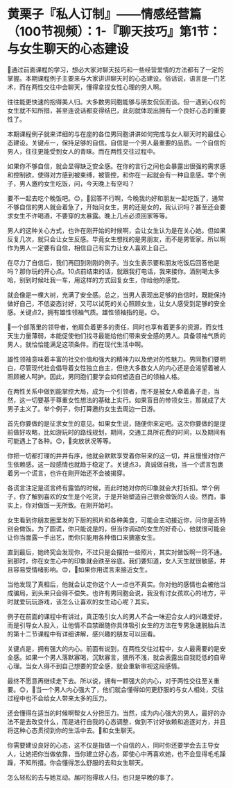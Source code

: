 # 黄栗子『私人订制』——情感经营篇（100节视频）：1-『聊天技巧』第1节：与女生聊天的心态建设

🎼通过前面课程的学习，想必大家对聊天技巧和一些经营爱情的方法都有了一定的掌握。本期课程例子主要来与大家讲讲聊天时的心态建设。俗话说，语言是一门艺术，而在两性交往中会聊天，懂得拿捏女性心理的男人啊。

往往能更快速的抱得美人归。大多数男同胞能够与朋友侃侃而谈。但一遇到心仪的女生就不知所措，甚至连说话都变得结巴，此刻就体现出拥有一个良好心态的重要性了。

本期课程例子就来详细的与在座的各位男同胞讲讲如何完成与女人聊天时的最佳心态建设。关键点一，保持足够的自信。自信是一个男人最重要的品质。一个自信的男人，往往更能受到女人的青睐。而在两性交往过程中。

如果你不够自信，就会显得缺乏安全感。在你的言行之间也会暴露出很强的需求感和控制欲，使得对方感到被束缚，被管控，和你在一起就会有一种自息感。举个例子，男人邀约女生吃饭，问，今天晚上有空吗？

要不一起去吃个晚饭吧。😊，🎼回答不行啊，今晚我约好和朋友一起吃饭了，通常不够自信的男人就会着急了，开始问女生，男的还是女的，我认识吗？甚至还会要求女生不许喝酒，不要穿的太暴露。晚上几点必须回家等等。

男人的这种关心方式，也许在刚开始的时候啊，会让女生认为是在关心她。但如果反复几次，就只会让女生反感。毕竟女生想找的是男朋友，而不是男管家。所以啊作为男人一定要有自信，相信自己有实力让女人喜欢上自己。

在尽力了自信后，我们再回到刚刚的例子。当女生表示要和朋友吃饭后回答他是吗？那你玩的开心点。10点前结束的话，就跟我打电话，我来接你。酒别喝太多哈，别到时候吐我一车，用这样的方式回复女生，你给他的感觉。

就会像是一棵大树，充满了安全感。总之，当男人表现出足够的自信时，既能保持做好自己，不低姿态讨好，又可以试死的关心照顾女生，让女人感受到足够的安全感。关键点2，拥有雄性领袖气质。雄性领袖指的是。😊。

🎼一个部落里的领导者，他肩负着更多的责任，同时也享有着更多的资源，而女性天生力量薄弱，本能促使他们找寻最能给他们带来安全感的男人。具备领袖气质的男人，就恰恰能满足这项条件。而在现代生活中啊。

雄性领袖意味着丰富的社交价值和强大的精神力以及绝对的性魅力。男同胞们要明白，尽管现代社会倡导着女性独立自主，但绝大多数女人的内心还是会渴望着被人照顾被人呵护。因此，男同胞们要学会如何塑造自己的领袖人格。

在两性关系中做到能掌控大局，成为一个引领者，而不是被女人牵着鼻子走，当然，这一切要基于尊重女性想法的基础上实行。如果盲目的带领女生，那就成了大男子主义了。举个例子，你打算邀约女生去周边一日游。

首先你要做的是征求女生的意见。如果女生说，随便你来定吧。这次你要做的是提前做好攻略，比如游玩时的路线规划，期间，交通工具所花费的时间，以及期间有可能遇上了各种。😊，🎼突放状况等等。

你把一切都打理的井井有序，他就会默默享受着你带来的这一切，并且慢慢对你产生依赖感。这一段感情也就趋于稳定了。关键点3，真诚做自我，当一个谎言包裹着另一个谎言，也许在刚开始还不会被揭穿。

各谎言注定是谎言终有露馅的时候，而此时她对你的印象就会大打折扣。举个例子，你了解到喜欢的女生是个吃货，于是开始塑造自己很会做饭的人设。然而，事实上，你对做饭一无所致。在刚开始时。

女生看到你朋友圈里发的下厨的照片和各种美食，可能会主动接近你，问你是否特别会做饭。为了圆谎，你只能说是的，但当你调动的女生的好奇心，他就很可能会让你当面露一手出艺，而你只能用各种借口来搪塞女生。

直到最后，她终究会发现你，不过只是会摆拍一些照片，其实对做饭啊一窍不通。到那时，你在女生心中的印象就会跌至谷底。我们要知道，女人天生就很敏感，并且容易受情绪影响。😊，🎼如果你用谎言来接近女生。

当他发现了真相后，他就会认定你这个人一点也不真实。你对他的感情也会被他当成骗局，到头来只会得不偿失。也许有男同胞会说，我没有讨女孩欢心的地方，平时就爱玩玩游戏，该怎么让喜欢的女生动心呢？其实。

例子在前面的课程中有讲过，真正吸引女人的男人不会一味迎合女人的兴趣爱好，而是引导女人投入，让他情不自禁跟随你具体吸引女生的方法在专男急速脱胎兵法的第十二节课程中有详细讲解，感兴趣的朋友可以回看。

关键点是，拥有强大的内心。前面有说到，在两性交往过程中，女人最需要的是安全感。如果一个男人落默寡喝，沉默寡言，猥所不浅，就会表露出自我贬低的自卑心理。当女人得不到自己想要的安全感，就会重新审视这段感情。

最终不愿意再继续走下去。所以说，拥有一颗强大的内心，对于两性交往至关重要。😊，🎼当一个男人内心强大了，他们就会懂得如何更舒服的与女人相处，交往过程中也不会给女人带来太多的压力。

还会懂得在适当的时候啊帮女人分担压力。当然，成为内心强大的男人，最好的办法不是去改变什么，而是进行自我的心态调整，做到不讨好依赖和追逐对方，并且将这种心态贯彻到你的生活中去。🎼和女生聊天。

你需要建设良好的心态，这不仅是指做一个自信的人，同时你还要学会去主导女人，让她把你当做依靠，当你建立好心态，即使心中再喜欢她，也不会显得毛毛躁躁，不知所措。你会懂得怎么舒服的去和女生聊天。

怎么轻松的去与她互动。届时抱得玫人归，也只是早晚的事了。